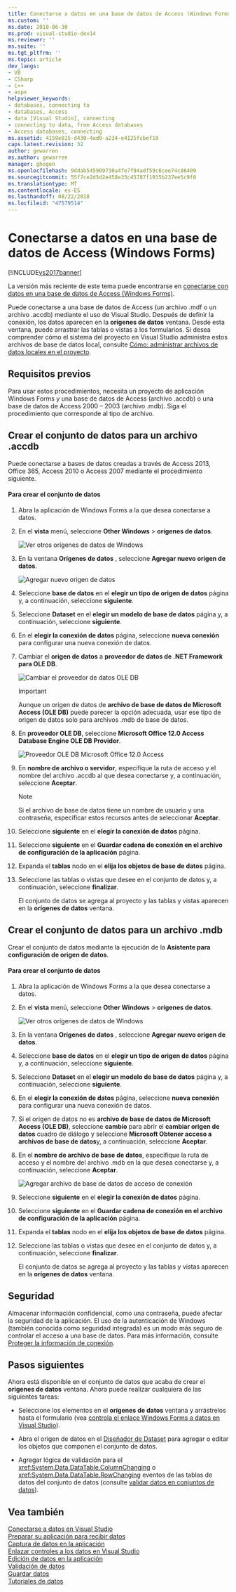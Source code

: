 ```yaml
---
title: Conectarse a datos en una base de datos de Access (Windows Forms) | Documentos de Microsoft
ms.custom: ''
ms.date: 2018-06-30
ms.prod: visual-studio-dev14
ms.reviewer: ''
ms.suite: ''
ms.tgt_pltfrm: ''
ms.topic: article
dev_langs:
- VB
- CSharp
- C++
- aspx
helpviewer_keywords:
- databases, connecting to
- databases, Access
- data [Visual Studio], connecting
- connecting to data, from Access databases
- Access databases, connecting
ms.assetid: 4159e815-d430-4ad0-a234-e4125fcbef18
caps.latest.revision: 32
author: gewarren
ms.author: gewarren
manager: ghogen
ms.openlocfilehash: 9ddab545909730a4fe7f94adf59c6cee74c86409
ms.sourcegitcommit: 55f7ce2d5d2e458e35c45787f1935b237ee5c9f8
ms.translationtype: MT
ms.contentlocale: es-ES
ms.lasthandoff: 08/22/2018
ms.locfileid: "47579514"
---
```

# <a name="connect-to-data-in-an-access-database-windows-forms"></a>Conectarse a datos en una base de datos de Access (Windows Forms)
[!INCLUDE[vs2017banner](../includes/vs2017banner.md)]

La versión más reciente de este tema puede encontrarse en [conectarse con datos en una base de datos de Access (Windows Forms)](https://docs.microsoft.com/visualstudio/data-tools/connect-to-data-in-an-access-database-windows-forms).  
  
  
Puede conectarse a una base de datos de Access (un archivo .mdf o un archivo .accdb) mediante el uso de Visual Studio. Después de definir la conexión, los datos aparecen en la **orígenes de datos** ventana. Desde esta ventana, puede arrastrar las tablas o vistas a los formularios. Si desea comprender cómo el sistema del proyecto en Visual Studio administra estos archivos de base de datos local, consulte [Cómo: administrar archivos de datos locales en el proyecto](../data-tools/how-to-manage-local-data-files-in-your-project.md).  
  
## <a name="prerequisites"></a>Requisitos previos  
 Para usar estos procedimientos, necesita un proyecto de aplicación Windows Forms y una base de datos de Access (archivo .accdb) o una base de datos de Access 2000 – 2003 (archivo .mdb). Siga el procedimiento que corresponde al tipo de archivo.  
  
## <a name="creating-the-dataset-for-an-accdb-file"></a>Crear el conjunto de datos para un archivo .accdb  
 Puede conectarse a bases de datos creadas a través de Access 2013, Office 365, Access 2010 o Access 2007 mediante el procedimiento siguiente.  
  
#### <a name="to-create-the-dataset"></a>Para crear el conjunto de datos  
  
1.  Abra la aplicación de Windows Forms a la que desea conectarse a datos.  
  
2.  En el **vista** menú, seleccione **Other Windows** > **orígenes de datos**.  
  
     ![Ver otros orígenes de datos de Windows](../data-tools/media/viewdatasources.png "ViewDataSources")  
  
3.  En la ventana **Orígenes de datos** , seleccione **Agregar nuevo origen de datos**.  
  
     ![Agregar nuevo origen de datos](../data-tools/media/dataaddnewdatasource.png "dataAddNewDataSource")  
  
4.  Seleccione **base de datos** en el **elegir un tipo de origen de datos** página y, a continuación, seleccione **siguiente**.  
  
5.  Seleccione **Dataset** en el **elegir un modelo de base de datos** página y, a continuación, seleccione **siguiente**.  
  
6.  En el **elegir la conexión de datos** página, seleccione **nueva conexión** para configurar una nueva conexión de datos.  
  
7.  Cambiar el **origen de datos** a **proveedor de datos de .NET Framework para OLE DB**.  
  
     ![Cambiar el proveedor de datos OLE DB](../data-tools/media/datachangedatasourceoledb.png "dataChangeDataSourceOLEDB")  
  
    > [!IMPORTANT]
    >  Aunque un origen de datos de **archivo de base de datos de Microsoft Access (OLE DB)** puede parecer la opción adecuada, usar ese tipo de origen de datos solo para archivos .mdb de base de datos.  
  
8.  En **proveedor OLE DB**, seleccione **Microsoft Office 12.0 Access Database Engine OLE DB Provider**.  
  
     ![Proveedor OLE DB Microsoft Office 12.0 Access](../data-tools/media/dataoledbprovideroffice12access.png "dataOLEDBProviderOffice12Access")  
  
9. En **nombre de archivo o servidor**, especifique la ruta de acceso y el nombre del archivo .accdb al que desea conectarse y, a continuación, seleccione **Aceptar**.  
  
    > [!NOTE]
    >  Si el archivo de base de datos tiene un nombre de usuario y una contraseña, especificar estos recursos antes de seleccionar **Aceptar**.  
  
10. Seleccione **siguiente** en el **elegir la conexión de datos** página.  
  
11. Seleccione **siguiente** en el **Guardar cadena de conexión en el archivo de configuración de la aplicación** página.  
  
12. Expanda el **tablas** nodo en el **elija los objetos de base de datos** página.  
  
13. Seleccione las tablas o vistas que desee en el conjunto de datos y, a continuación, seleccione **finalizar**.  
  
     El conjunto de datos se agrega al proyecto y las tablas y vistas aparecen en la **orígenes de datos** ventana.  
  
## <a name="creating-the-dataset-for-an-mdb-file"></a>Crear el conjunto de datos para un archivo .mdb  
 Crear el conjunto de datos mediante la ejecución de la **Asistente para configuración de origen de datos**.  
  
#### <a name="to-create-the-dataset"></a>Para crear el conjunto de datos  
  
1.  Abra la aplicación de Windows Forms a la que desea conectarse a datos.  
  
2.  En el **vista** menú, seleccione **Other Windows** > **orígenes de datos**.  
  
     ![Ver otros orígenes de datos de Windows](../data-tools/media/viewdatasources.png "ViewDataSources")  
  
3.  En la ventana **Orígenes de datos** , seleccione **Agregar nuevo origen de datos**.  
  
4.  Seleccione **base de datos** en el **elegir un tipo de origen de datos** página y, a continuación, seleccione **siguiente**.  
  
5.  Seleccione **Dataset** en el **elegir un modelo de base de datos** página y, a continuación, seleccione **siguiente**.  
  
6.  En el **elegir la conexión de datos** página, seleccione **nueva conexión** para configurar una nueva conexión de datos.  
  
7.  Si el origen de datos no es **archivo de base de datos de Microsoft Access (OLE DB)**, seleccione **cambio** para abrir el **cambiar origen de datos** cuadro de diálogo y seleccione **Microsoft Obtener acceso a archivos de base de datos**y, a continuación, seleccione **Aceptar**.  
  
8.  En el **nombre de archivo de base de datos**, especifique la ruta de acceso y el nombre del archivo .mdb en la que desea conectarse y, a continuación, seleccione **Aceptar**.  
  
     ![Agregar archivo de base de datos de acceso de conexión](../data-tools/media/dataaddconnectionaccessmdb.png "dataAddConnectionAccessMDB")  
  
9. Seleccione **siguiente** en el **elegir la conexión de datos** página.  
  
10. Seleccione **siguiente** en el **Guardar cadena de conexión en el archivo de configuración de la aplicación** página.  
  
11. Expanda el **tablas** nodo en el **elija los objetos de base de datos** página.  
  
12. Seleccione las tablas o vistas que desee en el conjunto de datos y, a continuación, seleccione **finalizar**.  
  
     El conjunto de datos se agrega al proyecto y las tablas y vistas aparecen en la **orígenes de datos** ventana.  
  
## <a name="security"></a>Seguridad  
 Almacenar información confidencial, como una contraseña, puede afectar la seguridad de la aplicación. El uso de la autenticación de Windows (también conocida como seguridad integrada) es un modo más seguro de controlar el acceso a una base de datos. Para más información, consulte [Proteger la información de conexión](http://msdn.microsoft.com/library/1471f580-bcd4-4046-bdaf-d2541ecda2f4).  
  
## <a name="next-steps"></a>Pasos siguientes  
 Ahora está disponible en el conjunto de datos que acaba de crear el **orígenes de datos** ventana. Ahora puede realizar cualquiera de las siguientes tareas:  
  
-   Seleccione los elementos en el **orígenes de datos** ventana y arrástrelos hasta el formulario (vea [controla el enlace Windows Forms a datos en Visual Studio](../data-tools/bind-windows-forms-controls-to-data-in-visual-studio.md)).  
  
-   Abra el origen de datos en el [Diseñador de Dataset](../data-tools/creating-and-editing-typed-datasets.md) para agregar o editar los objetos que componen el conjunto de datos.  
  
-   Agregar lógica de validación para el <xref:System.Data.DataTable.ColumnChanging> o <xref:System.Data.DataTable.RowChanging> eventos de las tablas de datos del conjunto de datos (consulte [validar datos en conjuntos de datos](../data-tools/validate-data-in-datasets.md)).  
  
## <a name="see-also"></a>Vea también  
 [Conectarse a datos en Visual Studio](../data-tools/connecting-to-data-in-visual-studio.md)   
 [Preparar su aplicación para recibir datos](http://msdn.microsoft.com/library/c17bdb7e-c234-4f2f-9582-5e55c27356ad)   
 [Captura de datos en la aplicación](../data-tools/fetching-data-into-your-application.md)   
 [Enlazar controles a los datos en Visual Studio](../data-tools/bind-controls-to-data-in-visual-studio.md)   
 [Edición de datos en la aplicación](../data-tools/editing-data-in-your-application.md)   
 [Validación de datos](http://msdn.microsoft.com/library/b3a9ee4e-5d4d-4411-9c56-c811f2b4ee7e)   
 [Guardar datos](../data-tools/saving-data.md)   
 [Tutoriales de datos](http://msdn.microsoft.com/library/15a88fb8-3bee-4962-914d-7a1f8bd40ec4)

